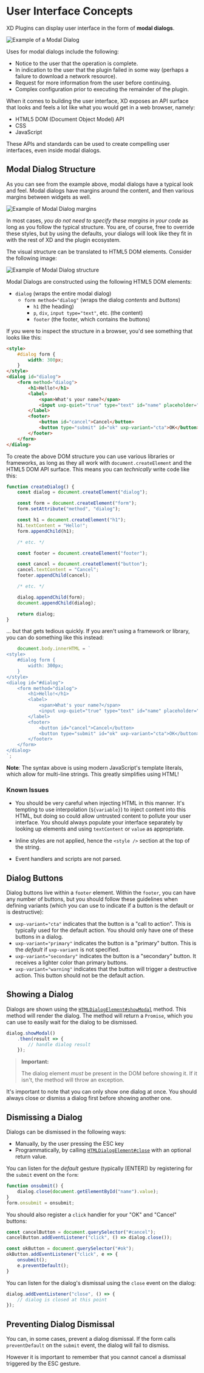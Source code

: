 # User Interface Concepts

XD Plugins can display user interface in the form of **modal dialogs**.

![Example of a Modal Dialog](./assets/dialog.png)

Uses for modal dialogs include the following:

* Notice to the user that the operation is complete.
* In indication to the user that the plugin failed in some way (perhaps a failure to download a network resource).
* Request for more information from the user before continuing.
* Complex configuration prior to executing the remainder of the plugin.

When it comes to building the user interface, XD exposes an API surface that looks and feels a lot like what you would get in a web browser, namely:

* HTML5 DOM (Document Object Model) API
* CSS
* JavaScript

These APIs and standards can be used to create compelling user interfaces, even inside modal dialogs.

## Modal Dialog Structure

As you can see from the example above, modal dialogs have a typical look and feel. Modal dialogs have margins around the content, and then various margins between widgets as well.

![Example of Modal Dialog margins](./assets/dialog-margins.png)

In most cases, _you do not need to specify these margins in your code_ as long as you follow the typical structure. You are, of course, free to override these styles, but by using the defaults, your dialogs will look like they fit in with the rest of XD and the plugin ecosystem.

The visual structure can be translated to HTML5 DOM elements. Consider the following image:

![Example of Modal Dialog structure](./assets/dialog-areas.png)

Modal Dialogs are constructed using the following HTML5 DOM elements:

* `dialog` (wraps the entire modal dialog)
    * `form method="dialog"` (wraps the dialog _contents_ and _buttons_)
        * `h1` (the heading)
        * `p`, `div`, `input type="text"`, etc. (the content)
        * `footer` (the footer, which contains the buttons)

If you were to inspect the structure in a browser, you'd see something that looks like this:

```html
<style>
    #dialog form {
        width: 300px;
    }
</style>
<dialog id="dialog">
    <form method="dialog">
        <h1>Hello!</h1>
        <label>
            <span>What's your name?</span>
            <input uxp-quiet="true" type="text" id="name" placeholder="Your name"/>
        </label>
        <footer>
            <button id="cancel">Cancel</button>
            <button type="submit" id="ok" uxp-variant="cta">OK</button>
        </footer>
    </form>
</dialog>
```

To create the above DOM structure you can use various libraries or frameworks, as long as they all work with `document.createElement` and the HTML5 DOM API surface. This means you can _technically_ write code like this:

```js
function createDialog() {
    const dialog = document.createElement("dialog");

    const form = document.createElement("form");
    form.setAttribute("method", "dialog");

    const h1 = document.createElement("h1");
    h1.textContent = "Hello!";
    form.appendChild(h1);

    /* etc. */

    const footer = document.createElement("footer");

    const cancel = document.createElement("button");
    cancel.textContent = "Cancel";
    footer.appendChild(cancel);

    /* etc. */

    dialog.appendChild(form);
    document.appendChild(dialog);

    return dialog;
}
```

... but that gets tedious quickly. If you aren't using a framework or library, you can do something like this instead:

```js
    document.body.innerHTML = `
<style>
    #dialog form {
        width: 300px;
    }
</style>
<dialog id="#dialog">
    <form method="dialog">
        <h1>Hello!</h1>
        <label>
            <span>What's your name?</span>
            <input uxp-quiet="true" type="text" id="name" placeholder="Your name"/>
        </label>
        <footer>
            <button id="cancel">Cancel</button>
            <button type="submit" id="ok" uxp-variant="cta">OK</button>
        </footer>
    </form>
</dialog>
`;
```

**Note**: The syntax above is using modern JavaScript's template literals, which allow for multi-line strings. This greatly simplifies using HTML!

### Known Issues

* You should be very careful when injecting HTML in this manner. It's tempting to use interpolation (`${variable}`) to inject content into this HTML, but doing so could allow untrusted content to pollute your user interface. You should always populate your interface separately by looking up elements and using `textContent` or `value` as appropriate.

* Inline styles are not applied, hence the `<style />` section at the top of the string.

* Event handlers and scripts are not parsed.

## Dialog Buttons

Dialog buttons live within a `footer` element. Within the `footer`, you can have any number of buttons, but you should follow these guidelines when defining variants (which you can use to indicate if a button is the default or is destructive):

* `uxp-variant="cta"` indicates that the button is a "call to action". This is typically used for the default action. You should only have one of these buttons in a dialog.
* `uxp-variant="primary"` indicates the button is a "primary" button. This is the _default_ if `uxp-variant` is not specified.
* `uxp-variant="secondary"` indicates the button is a "secondary" button. It receives a lighter color than primary buttons.
* `uxp-variant="warning"` indicates that the button will trigger a destructive action. This button should not be the default action.

## Showing a Dialog

Dialogs are shown using the [`HTMLDialogElement#showModal`](../uxp/class/HTMLDialogElement.md#htmldialogelement-showmodal) method. This method will render the dialog. The method will return a `Promise`, which you can use to easily wait for the dialog to be dismissed.

```js
dialog.showModal()
    .then(result => {
        // handle dialog result
    });
```

> **Important:**
>
> The dialog element _must_ be present in the DOM before showing it. If it isn't, the method will throw an exception.

It's important to note that you can only show one dialog at once. You should always close or dismiss a dialog first before showing another one.

## Dismissing a Dialog

Dialogs can be dismissed in the following ways:

* Manually, by the user pressing the ESC key
* Programmatically, by calling [`HTMLDialogElement#close`](../uxp/class/HTMLDialogElement#htmldialogelement-close) with an optional return value.

You can listen for the _default_ gesture (typically [ENTER]) by registering for the `submit` event on the `form`:

```js
function onsubmit() {
    dialog.close(document.getElementById("name").value);
}
form.onsubmit = onsubmit;
```

You should also register a `click` handler for your "OK" and "Cancel" buttons:

```js
const cancelButton = document.querySelector("#cancel");
cancelButton.addEventListener("click", () => dialog.close());

const okButton = document.querySelector("#ok");
okButton.addEventListener("click", e => {
    onsubmit();
    e.preventDefault();
}
```

You can listen for the dialog's dismissal using the `close` event on the dialog:

```js
dialog.addEventListener("close", () => {
    // dialog is closed at this point
});
```

## Preventing Dialog Dismissal

You can, in some cases, prevent a dialog dismissal. If the form calls `preventDefault` on the `submit` event, the dialog will fail to dismiss.

However it is important to remember that you cannot cancel a dismissal triggered by the ESC gesture.
